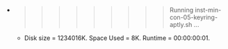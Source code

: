 * >>>>>>>>> Running inst-min-con-05-keyring-aptly.sh ...
  * Disk size = 1234016K. Space Used = 8K. Runtime = 00:00:00:01.
